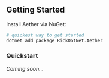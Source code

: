 ## Getting Started

Install Aether via NuGet:

```sh
# quickest way to get started
dotnet add package RickDotNet.Aether
```

### Quickstart

*Coming soon...*
